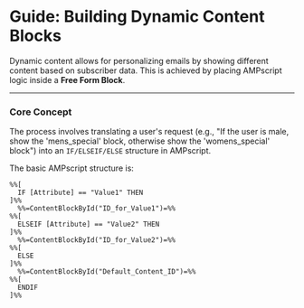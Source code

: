 # Guide: Building Dynamic Content Blocks

Dynamic content allows for personalizing emails by showing different content based on subscriber data. This is achieved by placing AMPscript logic inside a **Free Form Block**.

---

### **Core Concept**

The process involves translating a user's request (e.g., "If the user is male, show the 'mens_special' block, otherwise show the 'womens_special' block") into an `IF/ELSEIF/ELSE` structure in AMPscript.

The basic AMPscript structure is:

```ampscript
%%[
  IF [Attribute] == "Value1" THEN
]%%
  %%=ContentBlockById("ID_for_Value1")=%%
%%[
  ELSEIF [Attribute] == "Value2" THEN
]%%
  %%=ContentBlockById("ID_for_Value2")=%%
%%[
  ELSE
]%%
  %%=ContentBlockById("Default_Content_ID")=%%
%%[
  ENDIF
]%%